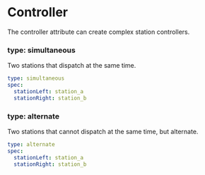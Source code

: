 # Controller

The controller attribute can create complex station controllers.

### type: simultaneous
Two stations that dispatch at the same time.

```yml
type: simultaneous
spec:
  stationLeft: station_a
  stationRight: station_b
```


### type: alternate

Two stations that cannot dispatch at the same time, but alternate.

```yml
type: alternate
spec:
  stationLeft: station_a
  stationRight: station_b
```